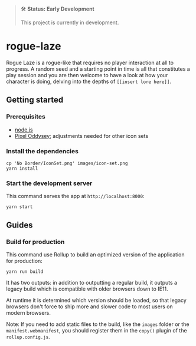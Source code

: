 > 🛠 **Status: Early Development**
>
> This project is currently in development.

# rogue-laze

Rogue Laze is a rogue-like that requires no player interaction at all to progress. A random seed and a starting point in time
is all that constitutes a play session and you are then welcome to have a look at how your character is doing, delving into
the depths of `[[insert lore here]]`.

## Getting started

### Prerequisites

- [node.js](https://nodejs.org)
- [Pixel Oddysey](https://pixelodyssey.itch.io/2500-fantasy-rpg-icons); adjustments needed for other icon sets

### Install the dependencies

    cp 'No Border/IconSet.png' images/icon-set.png
    yarn install

### Start the development server

This command serves the app at `http://localhost:8000`:

    yarn start

## Guides

### Build for production

This command use Rollup to build an optimized version of the application for production:

    yarn run build

It has two outputs: in addition to outputting a regular build, it outputs a legacy build which is compatible with older browsers down to IE11.

At runtime it is determined which version should be loaded, so that legacy browsers don't force to ship more and slower code to most users on modern browsers.

Note: If you need to add static files to the build, like the `images` folder or the `manifest.webmanifest`, you should register them in the `copy()` plugin of the `rollup.config.js`.
